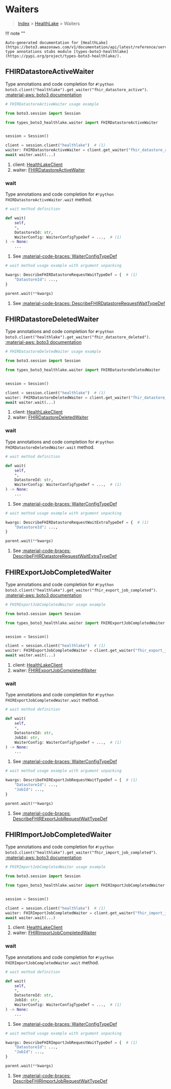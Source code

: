 # Waiters

> [Index](../README.md) > [HealthLake](./README.md) > Waiters

!!! note ""

    Auto-generated documentation for [HealthLake](https://boto3.amazonaws.com/v1/documentation/api/latest/reference/services/healthlake.html#healthlake)
    type annotations stubs module [types-boto3-healthlake](https://pypi.org/project/types-boto3-healthlake/).

## FHIRDatastoreActiveWaiter

Type annotations and code completion for `#!python boto3.client("healthlake").get_waiter("fhir_datastore_active")`.
[:material-aws: boto3 documentation](https://boto3.amazonaws.com/v1/documentation/api/latest/reference/services/healthlake/waiter/FHIRDatastoreActive.html#HealthLake.Waiter.FHIRDatastoreActive)

```python
# FHIRDatastoreActiveWaiter usage example

from boto3.session import Session

from types_boto3_healthlake.waiter import FHIRDatastoreActiveWaiter


session = Session()

client = session.client("healthlake")  # (1)
waiter: FHIRDatastoreActiveWaiter = client.get_waiter("fhir_datastore_active")  # (2)
await waiter.wait(...)
```

1. client: [HealthLakeClient](./client.md)
2. waiter: [FHIRDatastoreActiveWaiter](./waiters.md#fhirdatastoreactivewaiter)


### wait

Type annotations and code completion for `#!python FHIRDatastoreActiveWaiter.wait` method.

```python
# wait method definition

def wait(
    self,
    *,
    DatastoreId: str,
    WaiterConfig: WaiterConfigTypeDef = ...,  # (1)
) -> None:
    ...
```

1. See [:material-code-braces: WaiterConfigTypeDef](./type_defs.md#waiterconfigtypedef)


```python
# wait method usage example with argument unpacking

kwargs: DescribeFHIRDatastoreRequestWaitTypeDef = {  # (1)
    "DatastoreId": ...,
}

parent.wait(**kwargs)
```

1. See [:material-code-braces: DescribeFHIRDatastoreRequestWaitTypeDef](./type_defs.md#describefhirdatastorerequestwaittypedef)
## FHIRDatastoreDeletedWaiter

Type annotations and code completion for `#!python boto3.client("healthlake").get_waiter("fhir_datastore_deleted")`.
[:material-aws: boto3 documentation](https://boto3.amazonaws.com/v1/documentation/api/latest/reference/services/healthlake/waiter/FHIRDatastoreDeleted.html#HealthLake.Waiter.FHIRDatastoreDeleted)

```python
# FHIRDatastoreDeletedWaiter usage example

from boto3.session import Session

from types_boto3_healthlake.waiter import FHIRDatastoreDeletedWaiter


session = Session()

client = session.client("healthlake")  # (1)
waiter: FHIRDatastoreDeletedWaiter = client.get_waiter("fhir_datastore_deleted")  # (2)
await waiter.wait(...)
```

1. client: [HealthLakeClient](./client.md)
2. waiter: [FHIRDatastoreDeletedWaiter](./waiters.md#fhirdatastoredeletedwaiter)


### wait

Type annotations and code completion for `#!python FHIRDatastoreDeletedWaiter.wait` method.

```python
# wait method definition

def wait(
    self,
    *,
    DatastoreId: str,
    WaiterConfig: WaiterConfigTypeDef = ...,  # (1)
) -> None:
    ...
```

1. See [:material-code-braces: WaiterConfigTypeDef](./type_defs.md#waiterconfigtypedef)


```python
# wait method usage example with argument unpacking

kwargs: DescribeFHIRDatastoreRequestWaitExtraTypeDef = {  # (1)
    "DatastoreId": ...,
}

parent.wait(**kwargs)
```

1. See [:material-code-braces: DescribeFHIRDatastoreRequestWaitExtraTypeDef](./type_defs.md#describefhirdatastorerequestwaitextratypedef)
## FHIRExportJobCompletedWaiter

Type annotations and code completion for `#!python boto3.client("healthlake").get_waiter("fhir_export_job_completed")`.
[:material-aws: boto3 documentation](https://boto3.amazonaws.com/v1/documentation/api/latest/reference/services/healthlake/waiter/FHIRExportJobCompleted.html#HealthLake.Waiter.FHIRExportJobCompleted)

```python
# FHIRExportJobCompletedWaiter usage example

from boto3.session import Session

from types_boto3_healthlake.waiter import FHIRExportJobCompletedWaiter


session = Session()

client = session.client("healthlake")  # (1)
waiter: FHIRExportJobCompletedWaiter = client.get_waiter("fhir_export_job_completed")  # (2)
await waiter.wait(...)
```

1. client: [HealthLakeClient](./client.md)
2. waiter: [FHIRExportJobCompletedWaiter](./waiters.md#fhirexportjobcompletedwaiter)


### wait

Type annotations and code completion for `#!python FHIRExportJobCompletedWaiter.wait` method.

```python
# wait method definition

def wait(
    self,
    *,
    DatastoreId: str,
    JobId: str,
    WaiterConfig: WaiterConfigTypeDef = ...,  # (1)
) -> None:
    ...
```

1. See [:material-code-braces: WaiterConfigTypeDef](./type_defs.md#waiterconfigtypedef)


```python
# wait method usage example with argument unpacking

kwargs: DescribeFHIRExportJobRequestWaitTypeDef = {  # (1)
    "DatastoreId": ...,
    "JobId": ...,
}

parent.wait(**kwargs)
```

1. See [:material-code-braces: DescribeFHIRExportJobRequestWaitTypeDef](./type_defs.md#describefhirexportjobrequestwaittypedef)
## FHIRImportJobCompletedWaiter

Type annotations and code completion for `#!python boto3.client("healthlake").get_waiter("fhir_import_job_completed")`.
[:material-aws: boto3 documentation](https://boto3.amazonaws.com/v1/documentation/api/latest/reference/services/healthlake/waiter/FHIRImportJobCompleted.html#HealthLake.Waiter.FHIRImportJobCompleted)

```python
# FHIRImportJobCompletedWaiter usage example

from boto3.session import Session

from types_boto3_healthlake.waiter import FHIRImportJobCompletedWaiter


session = Session()

client = session.client("healthlake")  # (1)
waiter: FHIRImportJobCompletedWaiter = client.get_waiter("fhir_import_job_completed")  # (2)
await waiter.wait(...)
```

1. client: [HealthLakeClient](./client.md)
2. waiter: [FHIRImportJobCompletedWaiter](./waiters.md#fhirimportjobcompletedwaiter)


### wait

Type annotations and code completion for `#!python FHIRImportJobCompletedWaiter.wait` method.

```python
# wait method definition

def wait(
    self,
    *,
    DatastoreId: str,
    JobId: str,
    WaiterConfig: WaiterConfigTypeDef = ...,  # (1)
) -> None:
    ...
```

1. See [:material-code-braces: WaiterConfigTypeDef](./type_defs.md#waiterconfigtypedef)


```python
# wait method usage example with argument unpacking

kwargs: DescribeFHIRImportJobRequestWaitTypeDef = {  # (1)
    "DatastoreId": ...,
    "JobId": ...,
}

parent.wait(**kwargs)
```

1. See [:material-code-braces: DescribeFHIRImportJobRequestWaitTypeDef](./type_defs.md#describefhirimportjobrequestwaittypedef)
